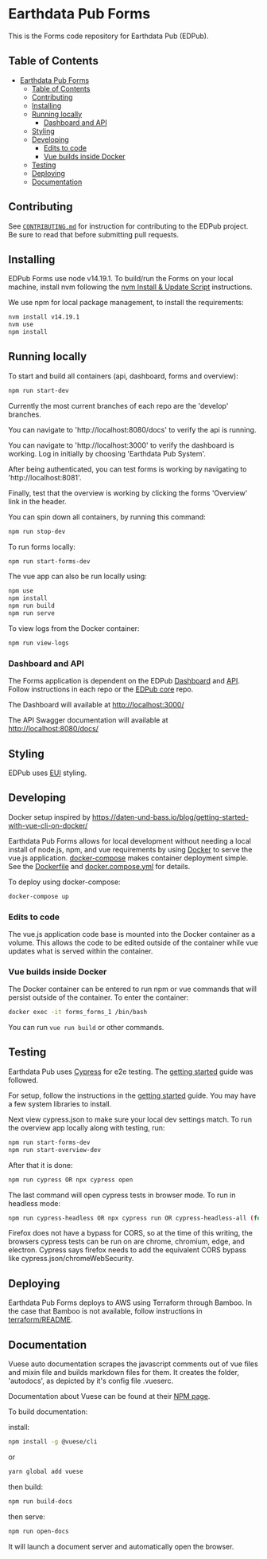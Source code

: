 # Earthdata Pub Forms

This is the Forms code repository for Earthdata Pub (EDPub).

## Table of Contents

- [Earthdata Pub Forms](#earthdata-pub-forms)
  - [Table of Contents](#table-of-contents)
  - [Contributing](#contributing)
  - [Installing](#installing)
  - [Running locally](#running-locally)
    - [Dashboard and API](#dashboard-and-api)
  - [Styling](#styling)
  - [Developing](#developing)
    - [Edits to code](#edits-to-code)
    - [Vue builds inside Docker](#vue-builds-inside-docker)
  - [Testing](#testing)
  - [Deploying](#deploying)
  - [Documentation](#documentation)

## Contributing

See [`CONTRIBUTING.md`](./CONTRIBUTING.md) for instruction for contributing to
the EDPub project. Be sure to read that before submitting pull requests.

## Installing

EDPub Forms use node v14.19.1. To build/run the Forms on your local
machine, install nvm following the [nvm Install & Update Script](https://github.com/nvm-sh/nvm#install--update-script)
instructions.

We use npm for local package management, to install the requirements:

```bash
nvm install v14.19.1
nvm use
npm install
```

## Running locally

To start and build all containers (api, dashboard, forms and overview):

```bash
npm run start-dev
```

Currently the most current branches of each repo are the 'develop' branches.

You can navigate to 'http://localhost:8080/docs' to verify the api is running.

You can navigate to 'http://localhost:3000' to verify the dashboard is working.
Log in initially by choosing 'Earthdata Pub System'.

After being authenticated, you can test forms is working by navigating to 'http://localhost:8081'.

Finally, test that the overview is working by clicking the forms 'Overview' link in the header.

You can spin down all containers, by running this command:

```bash
npm run stop-dev
```

To run forms locally:

```bash
npm run start-forms-dev
```

The vue app can also be run locally using:

```bash
npm use
npm install
npm run build
npm run serve
```

To view logs from the Docker container:

```bash
npm run view-logs
```

### Dashboard and API

The Forms application is dependent on the EDPub [Dashboard](https://git.earthdata.nasa.gov/projects/EDPUB/repos/dashboard)
and [API](https://git.earthdata.nasa.gov/projects/EDPUB/repos/api). Follow
instructions in each repo or the [EDPub core](https://git.earthdata.nasa.gov/projects/EDPUB/repos/earthdata-pub)
repo.

The Dashboard will available at <http://localhost:3000/>

The API Swagger documentation will available at <http://localhost:8080/docs/>

## Styling

EDPub uses [EUI](https://cdn.earthdata.nasa.gov/eui/latest/docs/eui/index.html) styling.

## Developing

Docker setup inspired by <https://daten-und-bass.io/blog/getting-started-with-vue-cli-on-docker/>

Earthdata Pub Forms allows for local development without needing a local install
of node.js, npm, and vue requirements by using [Docker](https://docs.docker.com/)
to serve the vue.js application. [docker-compose](https://docs.docker.com/compose/)
makes container deployment simple. See the [Dockerfile](./Dockerfile) and
[docker.compose.yml](./docker-compose.yml) for details.

To deploy using docker-compose:

```bash
docker-compose up
```

### Edits to code

The vue.js application code base is mounted into the Docker container as a volume.
This allows the code to be edited outside of the container while vue updates what
is served within the container.

### Vue builds inside Docker

The Docker container can be entered to run npm or vue commands that will persist
outside of the container. To enter the container:

```bash
docker exec -it forms_forms_1 /bin/bash
```

You can run `vue run build` or other commands.

## Testing

Earthdata Pub uses [Cypress](https://docs.cypress.io/guides/getting-started/testing-your-app#Seeding-data) for e2e testing. The 
[getting started](https://docs.cypress.io/guides/getting-started/installing-cypress) guide 
was followed.

For setup, follow the instructions in the [getting started](https://docs.cypress.io/guides/getting-started/installing-cypress) guide.
You may have a few system libraries to install.  

Next view cypress.json to make sure your local dev settings match.  To run the overview app locally along with testing, run:

```bash
npm run start-forms-dev
npm run start-overview-dev
```

After that it is done:

```bash
npm run cypress OR npx cypress open 
```

The last command will open cypress tests in browser mode.  To run in headless mode:

```bash
npm run cypress-headless OR npx cypress run OR cypress-headless-all (for all browsers supported)
```

Firefox does not have a bypass for CORS, so at the time of this writing, the browsers
cypress tests can be run on are chrome, chromium, edge, and electron.
Cypress says firefox needs to add the equivalent CORS bypass like cypress.json/chromeWebSecurity.

## Deploying

Earthdata Pub Forms deploys to AWS using Terraform through Bamboo. In the case
that Bamboo is not available, follow instructions in [terraform/README](./terraform/README.md).

## Documentation

Vuese auto documentation scrapes the javascript comments out of vue files and mixin
file and builds markdown files for them. It creates the folder, 'autodocs', as
depicted by it's config file .vueserc.

Documentation about Vuese can be found at their [NPM page](https://www.npmjs.com/package/vuese/v/1.4.0?activeTab=readme).

To build documentation:

install:

```bash
npm install -g @vuese/cli 
```

or

```bash
yarn global add vuese
```

then build:

```bash
npm run build-docs
```

then serve:

```bash
npm run open-docs
```

It will launch a document server and automatically open the browser.
